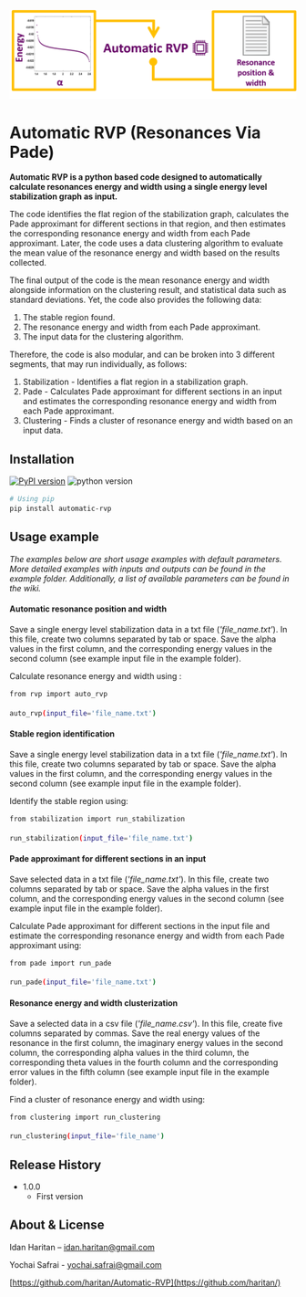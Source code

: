 ![](https://github.com/haritan/Automatic-RVP/blob/master/logo.png)


# Automatic RVP (Resonances Via Pade)

**Automatic RVP is a python based code designed to automatically calculate resonances energy and width using a single energy level stabilization graph as input.**

The code identifies the flat region of the stabilization graph, calculates the Pade approximant for different sections in that region, and then estimates the corresponding resonance energy and width from each Pade approximant. Later, the code uses a data clustering algorithm to evaluate the mean value of the resonance energy and width based on the results collected. 

The final output of the code is the mean resonance energy and width alongside information on the clustering result, and statistical data such as standard deviations.
Yet, the code also provides the following data:
1.  The stable region found.
2. The resonance energy and width from each Pade approximant.
3. The input data for the clustering algorithm.

Therefore, the code is also modular, and can be broken into 3 different segments, that may run individually, as follows:
1. Stabilization -  Identifies a flat region in a stabilization graph.
2. Pade - Calculates Pade approximant for different sections in an input and estimates the corresponding resonance energy and width from each Pade approximant.
3. Clustering - Finds a cluster of resonance energy and width based on an input data.

## Installation

[![PyPI version](https://badge.fury.io/py/automatic-rvp.svg)](https://badge.fury.io/py/automatic-rvp)
![python version](https://upload.wikimedia.org/wikipedia/commons/f/fc/Blue_Python_3.7_Shield_Badge.svg)

```sh
# Using pip
pip install automatic-rvp
```

## Usage example

*The examples below are short usage examples with  default parameters. 
More detailed examples with inputs and outputs can be found in the example folder. Additionally, a list of available parameters can be found in the wiki.*

#### Automatic resonance position and width

Save a single energy level stabilization data in a txt file (*'file_name.txt'*). In this file, create two columns separated by tab or space. Save the alpha values in the first column, and the corresponding energy values in the second column (see example input file in the example folder).

Calculate resonance energy and width using :
```sh
from rvp import auto_rvp
	
auto_rvp(input_file='file_name.txt')
```

#### Stable region identification

Save a single energy level stabilization data in a txt file (*'file_name.txt'*). In this file, create two columns separated by tab or space. Save the alpha values in the first column, and the corresponding energy values in the second column (see example input file in the example folder).

Identify the stable region using:

```sh
from stabilization import run_stabilization
	
run_stabilization(input_file='file_name.txt')
```

#### Pade approximant for different sections in an input

Save selected data in a txt file (*'file_name.txt'*). In this file, create two columns separated by tab or space. Save the alpha values in the first column, and the corresponding energy values in the second column (see example input file in the example folder).

Calculate Pade approximant for different sections in the input file and estimate the corresponding resonance energy and width from each Pade approximant using:

```sh
from pade import run_pade
	
run_pade(input_file='file_name.txt')
```

#### Resonance energy and width clusterization

Save a selected data in a csv file (*'file_name.csv'*). In this file, create five columns separated by commas. Save the real energy values  of the resonance in the first column, the imaginary energy values in the second column, the corresponding alpha values in the third column, the corresponding theta values in the fourth column and the corresponding error values in the fifth column (see example input file in the example folder).

Find a cluster of resonance energy and width using:


```sh
from clustering import run_clustering
	
run_clustering(input_file='file_name')
```

## Release History

* 1.0.0
    * First version

## About & License

Idan Haritan – idan.haritan@gmail.com

Yochai Safrai - yochai.safrai@gmail.com

[https://github.com/haritan/Automatic-RVP](https://github.com/haritan/)

